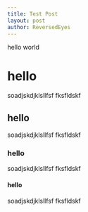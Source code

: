 ```yaml
---
title: Test Post
layout: post
author: ReversedEyes
---
```


hello world

# hello
soadjskdjklsllfsf
fksfldskf

## hello
soadjskdjklsllfsf
fksfldskf

### hello
soadjskdjklsllfsf
fksfldskf

#### hello
soadjskdjklsllfsf
fksfldskf
